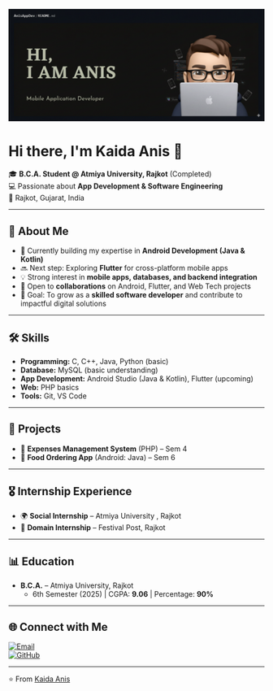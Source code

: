 ![Kaida Anis Banner](anis_banner.png)

# Hi there, I'm Kaida Anis 👋  

🎓 **B.C.A. Student @ Atmiya University, Rajkot** (Completed)  
💻 Passionate about **App Development & Software Engineering**  
📍 Rajkot, Gujarat, India  

---

## 🚀 About Me  
- 🌱 Currently building my expertise in **Android Development (Java & Kotlin)**  
- 🔜 Next step: Exploring **Flutter** for cross-platform mobile apps  
- 💡 Strong interest in **mobile apps, databases, and backend integration**  
- 🤝 Open to **collaborations** on Android, Flutter, and Web Tech projects  
- 🎯 Goal: To grow as a **skilled software developer** and contribute to impactful digital solutions  

---

## 🛠️ Skills  
- **Programming:** C, C++, Java, Python (basic)  
- **Database:** MySQL (basic understanding)  
- **App Development:** Android Studio (Java & Kotlin), Flutter (upcoming)  
- **Web:** PHP basics  
- **Tools:** Git, VS Code  

---

## 📂 Projects  
- 📌 **Expenses Management System** (PHP) – Sem 4  
- 📌 **Food Ordering App** (Android: Java) – Sem 6  

---

## 🎖️ Internship Experience  
- 🌍 **Social Internship** – Atmiya University , Rajkot 
- 🏢 **Domain Internship** – Festival Post, Rajkot  

---

## 📊 Education  
- **B.C.A.** – Atmiya University, Rajkot  
  - 6th Semester (2025) | CGPA: **9.06** | Percentage: **90%**  


---

## 🌐 Connect with Me  

[![Email](https://img.shields.io/badge/Email-D14836?style=for-the-badge&logo=gmail&logoColor=white)](mailto:aniskaida12@gmail.com)  
[![GitHub](https://img.shields.io/badge/GitHub-181717?style=for-the-badge&logo=github&logoColor=white)](https://github.com/AnisAppDev)  

---

⭐️ From [Kaida Anis](https://github.com/AnisAppDev)
